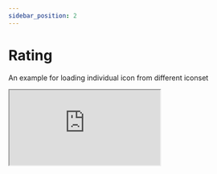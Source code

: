 ```yaml
---
sidebar_position: 2
---
```


# Rating

An example for loading individual icon from different iconset

    

<iframe src="https://codesandbox.io/embed/unruffled-jepsen-yhmv4?fontsize=14&hidenavigation=1&theme=dark"  style={{width:'100%', height:'500px', border:0, borderRadius: '4px', overflow:'hidden'}}></iframe>
